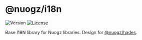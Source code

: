 # @nuogz/i18n
![Version](https://img.shields.io/github/package-json/v/nuogz/i18n?style=flat-square)
[![License](https://img.shields.io/github/license/nuogz/i18n?style=flat-square)](https://www.gnu.org/licenses/lgpl-3.0-standalone.html)

Base I18N library for Nuogz libraries. Design for [@nuogz/hades](https://github.com/nuogz/hades).
